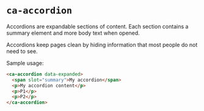 # `ca-accordion`

Accordions are expandable sections of content. Each section contains a summary element and more body text when opened.

Accordions keep pages clean by hiding information that most people do not need to see.

Sample usage:

```html
<ca-accordion data-expanded>
  <span slot="summary">My accordion</span>
  <p>My accordion content</p>
  <p>P1</p>
  <p>P2</p>
</ca-accordion>
```
